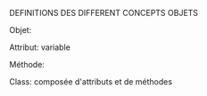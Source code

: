 DEFINITIONS DES DIFFERENT CONCEPTS OBJETS

Objet:

Attribut: variable 

Méthode: 

Class: composée d'attributs et de méthodes
